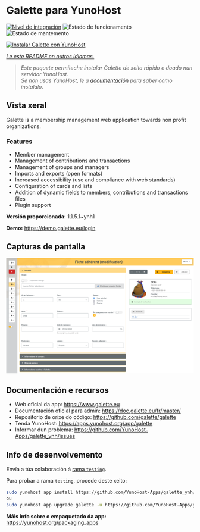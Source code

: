 <!--
NOTA: Este README foi creado automáticamente por <https://github.com/YunoHost/apps/tree/master/tools/readme_generator>
NON debe editarse manualmente.
-->

# Galette para YunoHost

[![Nivel de integración](https://apps.yunohost.org/badge/integration/galette)](https://ci-apps.yunohost.org/ci/apps/galette/)
![Estado de funcionamento](https://apps.yunohost.org/badge/state/galette)
![Estado de mantemento](https://apps.yunohost.org/badge/maintained/galette)

[![Instalar Galette con YunoHost](https://install-app.yunohost.org/install-with-yunohost.svg)](https://install-app.yunohost.org/?app=galette)

*[Le este README en outros idiomas.](./ALL_README.md)*

> *Este paquete permíteche instalar Galette de xeito rápido e doado nun servidor YunoHost.*  
> *Se non usas YunoHost, le a [documentación](https://yunohost.org/install) para saber como instalalo.*

## Vista xeral

Galette is a membership management web application towards non profit organizations.

### Features

- Member management
- Management of contributions and transactions
- Management of groups and managers
- Imports and exports (open formats)
- Increased accessibility (use and compliance with web standards)
- Configuration of cards and lists
- Addition of dynamic fields to members, contributions and transactions files
- Plugin support


**Versión proporcionada:** 1.1.5.1~ynh1

**Demo:** <https://demo.galette.eu/login>

## Capturas de pantalla

![Captura de pantalla de Galette](./doc/screenshots/edit_member.png)

## Documentación e recursos

- Web oficial da app: <https://www.galette.eu>
- Documentación oficial para admin: <https://doc.galette.eu/fr/master/>
- Repositorio de orixe do código: <https://github.com/galette/galette>
- Tenda YunoHost: <https://apps.yunohost.org/app/galette>
- Informar dun problema: <https://github.com/YunoHost-Apps/galette_ynh/issues>

## Info de desenvolvemento

Envía a túa colaboración á [rama `testing`](https://github.com/YunoHost-Apps/galette_ynh/tree/testing).

Para probar a rama `testing`, procede deste xeito:

```bash
sudo yunohost app install https://github.com/YunoHost-Apps/galette_ynh/tree/testing --debug
ou
sudo yunohost app upgrade galette -u https://github.com/YunoHost-Apps/galette_ynh/tree/testing --debug
```

**Máis info sobre o empaquetado da app:** <https://yunohost.org/packaging_apps>
